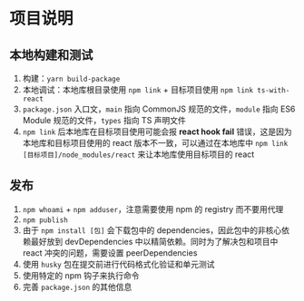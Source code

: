 <!--
 * @Author: KokoTa
 * @Date: 2021-04-21 16:29:12
 * @LastEditTime: 2021-05-19 14:14:13
 * @LastEditors: KokoTa
 * @Description: 
 * @FilePath: /ts-with-react/README.md
-->

# 项目说明

## 本地构建和测试

1. 构建：`yarn build-package`
2. 本地调试：本地库根目录使用 `npm link` + 目标项目使用 `npm link ts-with-react`
3. `package.json` 入口文，`main` 指向 CommonJS 规范的文件，`module` 指向 ES6 Module 规范的文件，`types` 指向 TS 声明文件
4. `npm link` 后本地库在目标项目使用可能会报 **react hook fail** 错误，这是因为本地库和目标项目使用的 react 版本不一致，可以通过在本地库中 `npm link [目标项目]/node_modules/react` 来让本地库使用目标项目的 react

## 发布

1. `npm whoami` + `npm adduser`，注意需要使用 npm 的 registry 而不要用代理
2. `npm publish`
3. 由于 `npm install [包]` 会下载包中的 dependencies，因此包中的非核心依赖最好放到 devDependencies 中以精简依赖。同时为了解决包和项目中 react 冲突的问题，需要设置 peerDependencies
4. 使用 `husky` 包在提交前进行代码格式化验证和单元测试
5. 使用特定的 npm 钩子来执行命令
6. 完善 `package.json` 的其他信息
